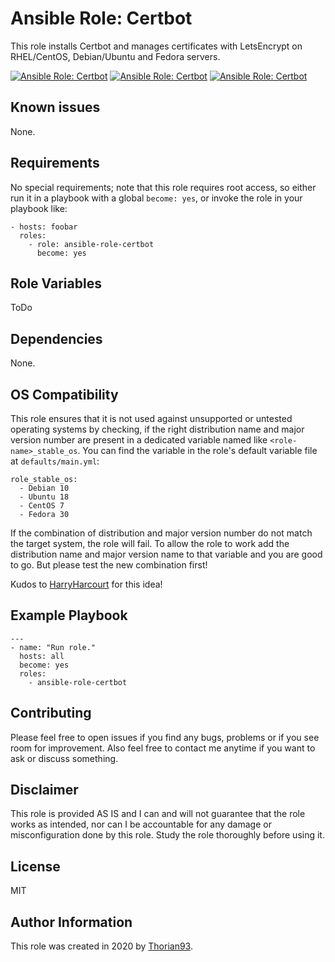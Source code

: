 # Ansible Role: Certbot

This role installs Certbot and manages certificates with LetsEncrypt on RHEL/CentOS, Debian/Ubuntu and Fedora servers.

[![Ansible Role: Certbot](https://img.shields.io/ansible/role/51302?style=flat-square)](https://galaxy.ansible.com/thorian93/ansible_role_certbot)
[![Ansible Role: Certbot](https://img.shields.io/ansible/quality/51302?style=flat-square)](https://galaxy.ansible.com/thorian93/ansible_role_certbot)
[![Ansible Role: Certbot](https://img.shields.io/ansible/role/d/51302?style=flat-square)](https://galaxy.ansible.com/thorian93/ansible_role_certbot)

## Known issues

None.

## Requirements

No special requirements; note that this role requires root access, so either run it in a playbook with a global `become: yes`, or invoke the role in your playbook like:

    - hosts: foobar
      roles:
        - role: ansible-role-certbot
          become: yes

## Role Variables

ToDo

## Dependencies

None.

## OS Compatibility

This role ensures that it is not used against unsupported or untested operating systems by checking, if the right distribution name and major version number are present in a dedicated variable named like `<role-name>_stable_os`. You can find the variable in the role's default variable file at `defaults/main.yml`:

    role_stable_os:
      - Debian 10
      - Ubuntu 18
      - CentOS 7
      - Fedora 30

If the combination of distribution and major version number do not match the target system, the role will fail. To allow the role to work add the distribution name and major version name to that variable and you are good to go. But please test the new combination first!

Kudos to [HarryHarcourt](https://github.com/HarryHarcourt) for this idea!

## Example Playbook

    ---
    - name: "Run role."
      hosts: all
      become: yes
      roles:
        - ansible-role-certbot

## Contributing

Please feel free to open issues if you find any bugs, problems or if you see room for improvement. Also feel free to contact me anytime if you want to ask or discuss something.

## Disclaimer

This role is provided AS IS and I can and will not guarantee that the role works as intended, nor can I be accountable for any damage or misconfiguration done by this role. Study the role thoroughly before using it.

## License

MIT

## Author Information

This role was created in 2020 by [Thorian93](http://thorian93.de/).
